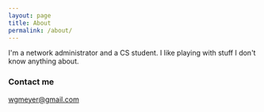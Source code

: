 ```yaml
---
layout: page
title: About
permalink: /about/
---
```


I'm a network administrator and a CS student. I like playing with stuff I don't know anything about.

### Contact me

[wgmeyer@gmail.com](mailto:wgmeyer@gmail.com)
